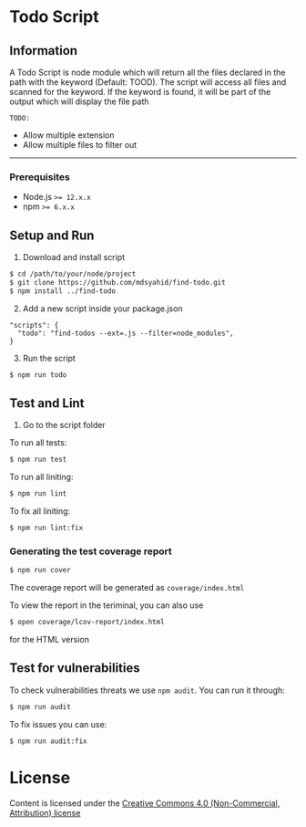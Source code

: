 # Todo Script

## Information

A Todo Script is node module which will return all the files declared in the path with the keyword (Default: TOOD).
The script will access all files and scanned for the keyword.
If the keyword is found, it will be part of the output which will display the file path

`TODO:`

- Allow multiple extension
- Allow multiple files to filter out
___

### Prerequisites

- Node.js `>= 12.x.x`
- npm `>= 6.x.x`

## Setup and Run

1. Download and install script

```sh
$ cd /path/to/your/node/project
$ git clone https://github.com/mdsyahid/find-todo.git
$ npm install ../find-todo
```


2. Add a new script inside your package.json

```
"scripts": {
  "todo": "find-todos --ext=.js --filter=node_modules",
}
```

3. Run the script
```sh
$ npm run todo
```

## Test and Lint

1. Go to the script folder

To run all tests:
```sh
$ npm run test
```

To run all liniting:
```sh
$ npm run lint
```

To fix all liniting:
```sh
$ npm run lint:fix
```

### Generating the test coverage report

```sh
$ npm run cover
```

The coverage report will be generated as `coverage/index.html`

To view the report in the teriminal, you can also use

```sh
$ open coverage/lcov-report/index.html
```
for the HTML version

## Test for vulnerabilities

To check vulnerabilities threats we use `npm audit`. You can run it through:

```sh
$ npm run audit
```

To fix issues you can use:

```sh
$ npm run audit:fix
```

# License

Content is licensed under the [Creative Commons 4.0 (Non-Commercial, Attribution) license](https://creativecommons.org/licenses/by-nc-sa/4.0/)